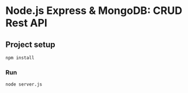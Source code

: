 # Node.js Express & MongoDB: CRUD Rest API


## Project setup
```
npm install
```

### Run
```
node server.js
```

